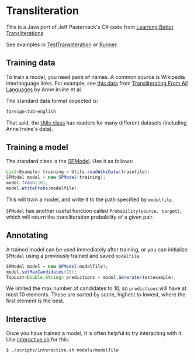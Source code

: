 # Transliteration

This is a Java port of Jeff Pasternack's C# code from [Learning Better Transliterations](http://cogcomp.org/page/publication_view/205)

See examples in [TestTransliteration](src/test/java/edu/illinois/cs/cogcomp/transliteration/TestTransliteration.java)
or [Runner](src/main/java/edu/illinois/cs/cogcomp/transliteration/Runner.java).


## Training data

To train a model, you need pairs of names. A common source is Wikipedia interlanguage links. For example, 
see [this data](http://www.clsp.jhu.edu/~anni/data/wikipedia_names) 
from [Transliterating From All Languages](http://cis.upenn.edu/~ccb/publications/transliterating-from-all-languages.pdf)
by Anne Irvine et al.

The standard data format expected is:
```bash
foreign<tab>english
```

That said, the [Utils class](src/main/java/edu/illinois/cs/cogcomp/utils/Utils.java) has readers for many 
different datasets (including Anne Irvine's data).  

## Training a model
The standard class is the [SPModel](src/main/java/edu/illinois/cs/cogcomp/transliteration/SPModel.java). Use it 
as follows:

```java
List<Example> training = Utils.readWikiData(trainfile);
SPModel model = new SPModel(training);
model.Train(10);
model.WriteProbs(modelfile);

```

This will train a model, and write it to the path specified by `modelfile`.

`SPModel` has another useful function called `Probability(source, target)`, which will return the transliteration probability
of a given pair. 

## Annotating
A trained model can be used immediately after training, or you can initialize `SPModel` using a 
previously trained and saved `modelfile`.

```java
SPModel model = new SPModel(modelfile);
model.setMaxCandidates(10);
TopList<Double,String> predictions = model.Generate(testexample);
```  

We limited the max number of candidates to 10, so `predictions` will have at most 10 elements. These
are sorted by score, highest to lowest, where the first element is the best.

## Interactive

Once you have trained a model, it is often helpful to try interacting with it. Use [interactive.sh](scripts/interactive.sh)
for this:
```bash
$ ./scripts/interactive.sh models/modelfile
```
